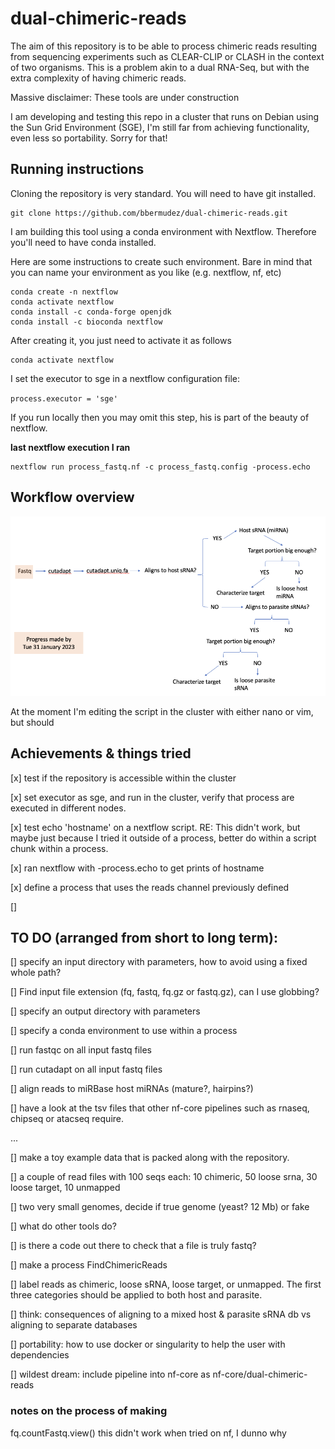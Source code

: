 # dual-chimeric-reads

The aim of this repository is to be able to process chimeric reads resulting from sequencing experiments such as CLEAR-CLIP or CLASH in the context of two organisms. This is a problem akin to a dual RNA-Seq, but with the extra complexity of having chimeric reads.

Massive disclaimer: These tools are under construction

I am developing and testing this repo in a cluster that runs on Debian using the Sun Grid Environment (SGE), I'm still far from achieving functionality, even less so portability. Sorry for that!

## Running instructions

Cloning the repository is very standard. You will need to have git installed.

```
git clone https://github.com/bbermudez/dual-chimeric-reads.git
```

I am building this tool using a conda environment with Nextflow. Therefore you'll need to have conda installed.

Here are some instructions to create such environment. Bare in mind that you can name your environment as you like (e.g. nextflow, nf, etc)

```
conda create -n nextflow
conda activate nextflow
conda install -c conda-forge openjdk
conda install -c bioconda nextflow
```

After creating it, you just need to activate it as follows

```
conda activate nextflow
```

I set the executor to sge in a nextflow configuration file:

`process.executor = 'sge'`

If you run locally then you may omit this step, his is part of the beauty of nextflow.

**last nextflow execution I ran**

```
nextflow run process_fastq.nf -c process_fastq.config -process.echo
```

## Workflow overview


![alt text](https://github.com/bbermudez/dual-chimeric-reads/blob/main/workflow.png?raw=true)


At the moment I'm editing the script in the cluster with either nano or vim, but should



## Achievements & things tried

[x] test if the repository is accessible within the cluster

[x] set executor as sge, and run in the cluster, verify that process are executed in different nodes.

[x] test echo 'hostname' on a nextflow script. RE: This didn't work, but maybe just because I tried it outside of a process, better do within a script chunk within a process.

[x] ran nextflow with -process.echo to get prints of hostname

[x] define a process that uses the reads channel previously defined

[]

## TO DO (arranged from short to long term):

[] specify an input directory with parameters, how to avoid using a fixed whole path?

[] Find input file extension (fq, fastq, fq.gz or fastq.gz), can I use globbing?

[] specify an output directory with parameters

[] specify a conda environment to use within a process

[] run fastqc on all input fastq files

[] run cutadapt on all input fastq files

[] align reads to miRBase host miRNAs (mature?, hairpins?)

[] have a look at the tsv files that other nf-core pipelines such as rnaseq, chipseq or atacseq require.

...

[] make a toy example data that is packed along with the repository.

  [] a couple of read files with 100 seqs each: 10 chimeric, 50 loose srna, 30 loose target, 10 unmapped

  [] two very small genomes, decide if true genome (yeast? 12 Mb) or fake

  [] what do other tools do?

[] is there a code out there to check that a file is truly fastq?

[] make a process FindChimericReads

  [] label reads as chimeric, loose sRNA, loose target, or unmapped. The first three categories should be applied to both host and parasite.   

[] think: consequences of aligning to a mixed host & parasite sRNA db vs aligning to separate databases

[] portability: how to use docker or singularity to help the user with dependencies

[] wildest dream: include pipeline into nf-core as nf-core/dual-chimeric-reads

### notes on the process of making

fq.countFastq.view() this didn't work when tried on nf, I dunno why
